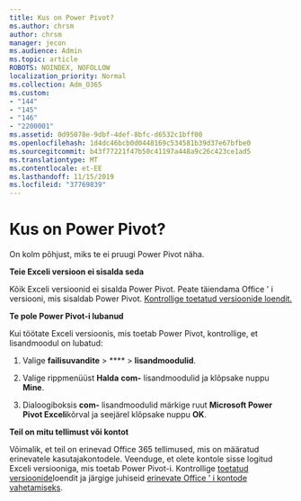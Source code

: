 ```yaml
---
title: Kus on Power Pivot?
ms.author: chrsm
author: chrsm
manager: jecon
ms.audience: Admin
ms.topic: article
ROBOTS: NOINDEX, NOFOLLOW
localization_priority: Normal
ms.collection: Adm_O365
ms.custom:
- "144"
- "145"
- "146"
- "2200001"
ms.assetid: 0d95078e-9dbf-4def-8bfc-d6532c1bff00
ms.openlocfilehash: 1d4dc46bcb0d0448169c534581b39d37e67bfbe0
ms.sourcegitcommit: b43f77221f47b50c41197a448a9c26c423ce1ad5
ms.translationtype: MT
ms.contentlocale: et-EE
ms.lasthandoff: 11/15/2019
ms.locfileid: "37769839"
---
```

# <a name="where-is-power-pivot"></a>Kus on Power Pivot?

On kolm põhjust, miks te ei pruugi Power Pivot näha.
  
**Teie Exceli versioon ei sisalda seda**
  
Kõik Exceli versioonid ei sisalda Power Pivot. Peate täiendama Office ' i versiooni, mis sisaldab Power Pivot. [Kontrollige toetatud versioonide loendit.](https://support.office.com/article/aa64e217-4b6e-410b-8337-20b87e1c2a4b.aspx)
  
**Te pole Power Pivot-i lubanud**
  
Kui töötate Exceli versioonis, mis toetab Power Pivot, kontrollige, et lisandmoodul on lubatud:
  
1. Valige **failisuvandite** \> **** \> **lisandmoodulid**.

2. Valige rippmenüüst **Halda** **com-** lisandmoodulid ja klõpsake nuppu **Mine**.

3. Dialoogiboksis **com-** lisandmoodulid märkige ruut **Microsoft Power Pivot Exceli**kõrval ja seejärel klõpsake nuppu **OK**.

**Teil on mitu tellimust või kontot**
  
Võimalik, et teil on erinevad Office 365 tellimused, mis on määratud erinevatele kasutajakontodele. Veenduge, et olete kontole sisse logitud Exceli versiooniga, mis toetab Power Pivot-i. Kontrollige [toetatud versioonide](https://support.office.com/article/aa64e217-4b6e-410b-8337-20b87e1c2a4b.aspx)loendit ja järgige juhiseid [erinevate Office ' i kontode vahetamiseks](https://support.office.com/article/b9582171-fd1f-4284-9846-bdd72bb28426.aspx#BKMK_WebSwitchAccounts).
